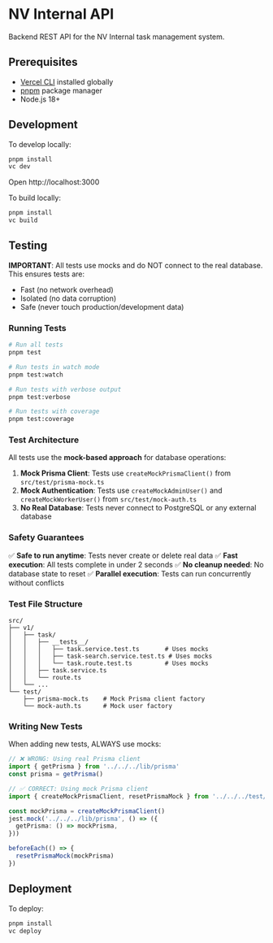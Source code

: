 # NV Internal API

Backend REST API for the NV Internal task management system.

## Prerequisites

- [Vercel CLI](https://vercel.com/docs/cli) installed globally
- [pnpm](https://pnpm.io/) package manager
- Node.js 18+

## Development

To develop locally:

```bash
pnpm install
vc dev
```

Open http://localhost:3000

To build locally:

```bash
pnpm install
vc build
```

## Testing

**IMPORTANT**: All tests use mocks and do NOT connect to the real database. This ensures tests are:
- Fast (no network overhead)
- Isolated (no data corruption)
- Safe (never touch production/development data)

### Running Tests

```bash
# Run all tests
pnpm test

# Run tests in watch mode
pnpm test:watch

# Run tests with verbose output
pnpm test:verbose

# Run tests with coverage
pnpm test:coverage
```

### Test Architecture

All tests use the **mock-based approach** for database operations:

1. **Mock Prisma Client**: Tests use `createMockPrismaClient()` from `src/test/prisma-mock.ts`
2. **Mock Authentication**: Tests use `createMockAdminUser()` and `createMockWorkerUser()` from `src/test/mock-auth.ts`
3. **No Real Database**: Tests never connect to PostgreSQL or any external database

### Safety Guarantees

✅ **Safe to run anytime**: Tests never create or delete real data
✅ **Fast execution**: All tests complete in under 2 seconds
✅ **No cleanup needed**: No database state to reset
✅ **Parallel execution**: Tests can run concurrently without conflicts

### Test File Structure

```
src/
├── v1/
│   ├── task/
│   │   ├── __tests__/
│   │   │   ├── task.service.test.ts       # Uses mocks
│   │   │   ├── task-search.service.test.ts # Uses mocks
│   │   │   └── task.route.test.ts         # Uses mocks
│   │   ├── task.service.ts
│   │   └── route.ts
│   └── ...
└── test/
    ├── prisma-mock.ts    # Mock Prisma client factory
    └── mock-auth.ts      # Mock user factory
```

### Writing New Tests

When adding new tests, ALWAYS use mocks:

```typescript
// ❌ WRONG: Using real Prisma client
import { getPrisma } from '../../../lib/prisma'
const prisma = getPrisma()

// ✅ CORRECT: Using mock Prisma client
import { createMockPrismaClient, resetPrismaMock } from '../../../test/prisma-mock'

const mockPrisma = createMockPrismaClient()
jest.mock('../../../lib/prisma', () => ({
  getPrisma: () => mockPrisma,
}))

beforeEach(() => {
  resetPrismaMock(mockPrisma)
})
```

## Deployment

To deploy:

```bash
pnpm install
vc deploy
```
